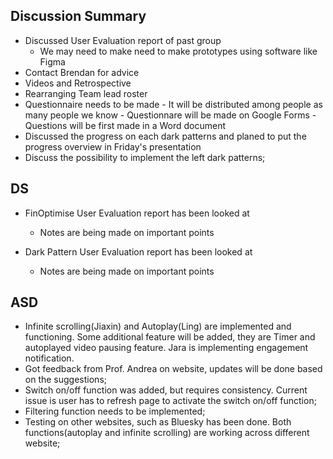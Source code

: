 ## Discussion Summary

- Discussed User Evaluation report of past group
  - We may need to make need to make prototypes using software like Figma
- Contact Brendan for advice
- Videos and Retrospective
- Rearranging Team lead roster
- Questionnaire needs to be made - It will be distributed among people as many people we know - Questionnare will be made on Google Forms - Questions will be first made in a Word document
- Discussed the progress on each dark patterns and planed to put the progress overview in Friday's presentation
- Discuss the possibility to implement the left dark patterns;

## DS

- FinOptimise User Evaluation report has been looked at

  - Notes are being made on important points

- Dark Pattern User Evaluation report has been looked at
  - Notes are being made on important points

## ASD

- Infinite scrolling(Jiaxin) and Autoplay(Ling) are implemented and functioning. Some additional feature will be added, they are Timer and autoplayed video pausing feature. Jara is implementing engagement notification.
- Got feedback from Prof. Andrea on website, updates will be done based on the suggestions;
- Switch on/off function was added, but requires consistency. Current issue is user has to refresh page to activate the switch on/off function;
- Filtering function needs to be implemented;
- Testing on other websites, such as Bluesky has been done. Both functions(autoplay and infinite scrolling) are working across different website;
